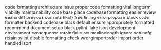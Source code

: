 code formatting architecture issue proper code formatting vital longterm viability maintainability code base place codebase formatting easier review easier diff previous commits likely free linting error proposal black code formatter backend codebase black default ensure appropriately formatted recommend document setup black pylint flake isort development environment consequence retain flake set maxlinelength ignore setupcfg retain pylint disable formatting check wrongimportorder import order handled isort